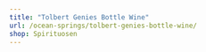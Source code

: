 ```yaml
---
title: "Tolbert Genies Bottle Wine"
url: /ocean-springs/tolbert-genies-bottle-wine/
shop: Spirituosen
---
```

